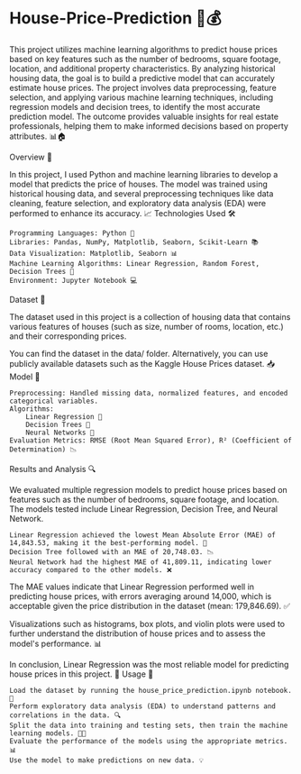 # House-Price-Prediction 🏡💰

This project utilizes machine learning algorithms to predict house prices based on key features such as the number of bedrooms, square footage, location, and additional property characteristics. By analyzing historical housing data, the goal is to build a predictive model that can accurately estimate house prices. The project involves data preprocessing, feature selection, and applying various machine learning techniques, including regression models and decision trees, to identify the most accurate prediction model. The outcome provides valuable insights for real estate professionals, helping them to make informed decisions based on property attributes. 📊🏠

Overview 🌟

In this project, I used Python and machine learning libraries to develop a model that predicts the price of houses. The model was trained using historical housing data, and several preprocessing techniques like data cleaning, feature selection, and exploratory data analysis (EDA) were performed to enhance its accuracy. 📈
Technologies Used 🛠️

    Programming Languages: Python 🐍
    Libraries: Pandas, NumPy, Matplotlib, Seaborn, Scikit-Learn 📚
    Data Visualization: Matplotlib, Seaborn 📊
    Machine Learning Algorithms: Linear Regression, Random Forest, Decision Trees 🌲
    Environment: Jupyter Notebook 💻

Dataset 📂

The dataset used in this project is a collection of housing data that contains various features of houses (such as size, number of rooms, location, etc.) and their corresponding prices.

You can find the dataset in the data/ folder. Alternatively, you can use publicly available datasets such as the Kaggle House Prices dataset. 📥
Model 🧠

    Preprocessing: Handled missing data, normalized features, and encoded categorical variables.
    Algorithms:
        Linear Regression 🏫
        Decision Trees 🌳
        Neural Networks 🤖
    Evaluation Metrics: RMSE (Root Mean Squared Error), R² (Coefficient of Determination) 📉

Results and Analysis 🔍

We evaluated multiple regression models to predict house prices based on features such as the number of bedrooms, square footage, and location. The models tested include Linear Regression, Decision Tree, and Neural Network.

    Linear Regression achieved the lowest Mean Absolute Error (MAE) of 14,843.53, making it the best-performing model. 🥇
    Decision Tree followed with an MAE of 20,748.03. 📉
    Neural Network had the highest MAE of 41,809.11, indicating lower accuracy compared to the other models. ❌

The MAE values indicate that Linear Regression performed well in predicting house prices, with errors averaging around 14,000, which is acceptable given the price distribution in the dataset (mean: 179,846.69). ✅

Visualizations such as histograms, box plots, and violin plots were used to further understand the distribution of house prices and to assess the model's performance. 📊

In conclusion, Linear Regression was the most reliable model for predicting house prices in this project. 🎯
Usage 📝

    Load the dataset by running the house_price_prediction.ipynb notebook. 📂
    Perform exploratory data analysis (EDA) to understand patterns and correlations in the data. 🔍
    Split the data into training and testing sets, then train the machine learning models. 🧑‍🏫
    Evaluate the performance of the models using the appropriate metrics. 📊
    Use the model to make predictions on new data. 💡
